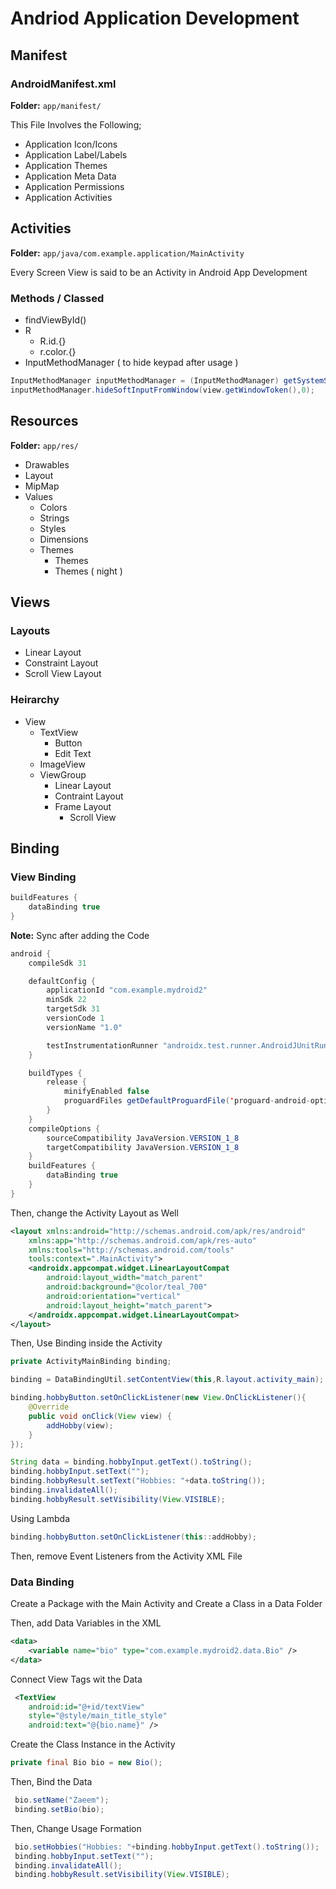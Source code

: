 # Andriod Application Development

## Manifest

### AndroidManifest.xml

**Folder:** `app/manifest/`

This File Involves the Following;

- Application Icon/Icons
- Application Label/Labels
- Application Themes
- Application Meta Data
- Application Permissions
- Application Activities


## Activities

**Folder:** `app/java/com.example.application/MainActivity`

Every Screen View is said to be an Activity in Android App Development

### Methods / Classed

- findViewById()
- R
	- R.id.{}
	- r.color.{}
- InputMethodManager ( to hide keypad after usage )
```java
InputMethodManager inputMethodManager = (InputMethodManager) getSystemService(Context.INPUT_METHOD_SERVICE);
inputMethodManager.hideSoftInputFromWindow(view.getWindowToken(),0);
```


## Resources

**Folder:** `app/res/`

- Drawables
- Layout
- MipMap
- Values
	- Colors
	- Strings
	- Styles
	- Dimensions
	- Themes
		- Themes
		- Themes ( night )

## Views

### Layouts

- Linear Layout
- Constraint Layout
- Scroll View Layout

### Heirarchy

- View
	- TextView
		- Button
		- Edit Text
	- ImageView
	- ViewGroup
		- Linear Layout
		- Contraint Layout
		- Frame Layout
			- Scroll View

## Binding

### View Binding

```java
buildFeatures {
    dataBinding true
}
```

**Note:** Sync after adding the Code

```java
android {
    compileSdk 31

    defaultConfig {
        applicationId "com.example.mydroid2"
        minSdk 22
        targetSdk 31
        versionCode 1
        versionName "1.0"

        testInstrumentationRunner "androidx.test.runner.AndroidJUnitRunner"
    }

    buildTypes {
        release {
            minifyEnabled false
            proguardFiles getDefaultProguardFile('proguard-android-optimize.txt'), 'proguard-rules.pro'
        }
    }
    compileOptions {
        sourceCompatibility JavaVersion.VERSION_1_8
        targetCompatibility JavaVersion.VERSION_1_8
    }
    buildFeatures {
        dataBinding true
    }
}
```

Then, change the Activity Layout as Well

```xml
<layout xmlns:android="http://schemas.android.com/apk/res/android"
    xmlns:app="http://schemas.android.com/apk/res-auto"
    xmlns:tools="http://schemas.android.com/tools"
    tools:context=".MainActivity">
    <androidx.appcompat.widget.LinearLayoutCompat
        android:layout_width="match_parent"
        android:background="@color/teal_700"
        android:orientation="vertical"
        android:layout_height="match_parent">
    </androidx.appcompat.widget.LinearLayoutCompat>
</layout>
```

Then, Use Binding inside the Activity

```java
private ActivityMainBinding binding;
```

```java
binding = DataBindingUtil.setContentView(this,R.layout.activity_main);

binding.hobbyButton.setOnClickListener(new View.OnClickListener(){
    @Override
    public void onClick(View view) {
        addHobby(view);
    }
});
```

```java
String data = binding.hobbyInput.getText().toString();
binding.hobbyInput.setText("");
binding.hobbyResult.setText("Hobbies: "+data.toString());
binding.invalidateAll();
binding.hobbyResult.setVisibility(View.VISIBLE);
```

Using Lambda

```java
binding.hobbyButton.setOnClickListener(this::addHobby);
```

Then, remove Event Listeners from the Activity XML File

### Data Binding

Create a Package with the Main Activity and Create a Class in a Data Folder

Then, add Data Variables in the XML

```xml
<data>
    <variable name="bio" type="com.example.mydroid2.data.Bio" />
</data>
```

Connect View Tags wit the Data

```xml
 <TextView
    android:id="@+id/textView"
    style="@style/main_title_style"
    android:text="@{bio.name}" />
```

Create the Class Instance in the Activity

```java
private final Bio bio = new Bio();
```

Then, Bind the Data 

```java
 bio.setName("Zaeem");
 binding.setBio(bio);
```

Then, Change Usage Formation

```java
 bio.setHobbies("Hobbies: "+binding.hobbyInput.getText().toString());
 binding.hobbyInput.setText("");
 binding.invalidateAll();
 binding.hobbyResult.setVisibility(View.VISIBLE);
```
